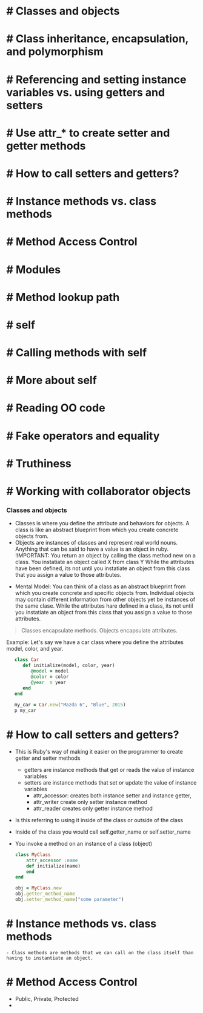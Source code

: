 # # Classes and objects

# # Class inheritance, encapsulation, and polymorphism

# # Referencing and setting instance variables vs. using getters and setters

# # Use attr_* to create setter and getter methods
# # How to call setters and getters?

# # Instance methods vs. class methods

# # Method Access Control

# # Modules

# # Method lookup path
    
# # self
# # Calling methods with self
# # More about self

# # Reading OO code

# # Fake operators and equality

# # Truthiness

# # Working with collaborator objects




### Classes and objects
- Classes is where you define the attribute and behaviors for objects.  A class is like an abstract blueprint from which you create concrete objects from.
- Objects are instances of classes and represent real world nouns.   Anything that can be said to have a value is an object in ruby. 
   !IMPORTANT: You return an object by calling the class method new on a class. You instatiate an object called X from class Y 
   While the attributes have been defined, its not until you instatiate an object from this class that you assign a value to those attributes.

* Mental Model: You can think of a class as an abstract blueprint from which you create concrete and specific objects from.  Individual objects may contain different information from other objects yet be instances of the same clase.
While the attributes hare defined in a class, its not until you instatiate an object from this class that you assign a value to those attributes.

>  Classes encapsulate methods.  Objects encapsulate attributes.

Example:
Let's say we have a car class where you define the attributes model, color, and year. 
```ruby
   class Car
      def initialize(model, color, year)
         @model = model
         @color = color
         @year  = year
      end
   end
   
   my_car = Car.new("Mazda 6", "Blue", 2015)
   p my_car
```


# # How to call setters and getters?

- This is Ruby's way of making it easier on the programmer to create getter and setter methods
    - getters are instance methods that get or reads the value of instance variables
    - setters are instance methods that set or update the value of instance variables
        - attr_accessor: creates both instance setter and instance getter, 
        - attr_writer create only setter instance method 
        - attr_reader creates only getter instance method

- Is this referring to using it inside of the class or outside of the class
- Inside of the class you would call self.getter_name or self.setter_name
- You invoke a method on an instance of a class (object)
    ```ruby
    class MyClass
        attr_accessor :name
        def initialize(name)
        end
    end
    
    obj = MyClass.new
    obj.getter_method_name
    obj.setter_method_name("some parameter")
    ```


# # Instance methods vs. class methods
    - Class methods are methods that we can call on the class itself than having to instantiate an object.

# # Method Access Control
 - Public, Private, Protected
 - 

